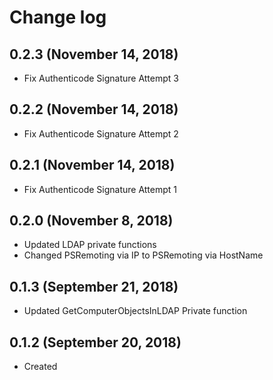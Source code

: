 # Change log

## 0.2.3 (November 14, 2018)

- Fix Authenticode Signature Attempt 3

## 0.2.2 (November 14, 2018)

- Fix Authenticode Signature Attempt 2

## 0.2.1 (November 14, 2018)

- Fix Authenticode Signature Attempt 1

## 0.2.0 (November 8, 2018)

- Updated LDAP private functions
- Changed PSRemoting via IP to PSRemoting via HostName

## 0.1.3 (September 21, 2018)

- Updated GetComputerObjectsInLDAP Private function

## 0.1.2 (September 20, 2018)

- Created

